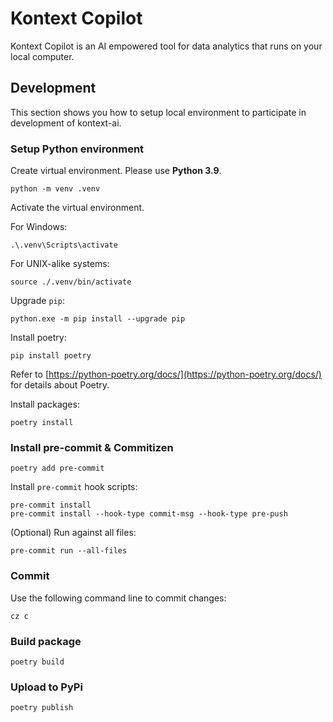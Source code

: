 # Kontext Copilot

Kontext Copilot is an AI empowered tool for data analytics that runs on your local computer.

## Development

This section shows you how to setup local environment to participate in development of kontext-ai.

### Setup Python environment

Create virtual environment. Please use **Python 3.9**.

```
python -m venv .venv
```

Activate the virtual environment.

For Windows:
```
.\.venv\Scripts\activate
```

For UNIX-alike systems:
```
source ./.venv/bin/activate
```

Upgrade `pip`:
```
python.exe -m pip install --upgrade pip
```

Install poetry:
```
pip install poetry
```

Refer to [https://python-poetry.org/docs/](https://python-poetry.org/docs/) for details about Poetry.

Install packages:
```
poetry install
```

### Install pre-commit & Commitizen

```
poetry add pre-commit
```

Install `pre-commit` hook scripts:
```
pre-commit install
pre-commit install --hook-type commit-msg --hook-type pre-push
```

(Optional) Run against all files:
```
pre-commit run --all-files
```

### Commit
Use the following command line to commit changes:
```
cz c
```

### Build package

```
poetry build
```

### Upload to PyPi

```
poetry publish
```
